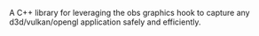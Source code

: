 A C++ library for leveraging the obs graphics hook to capture any d3d/vulkan/opengl application safely and efficiently.
